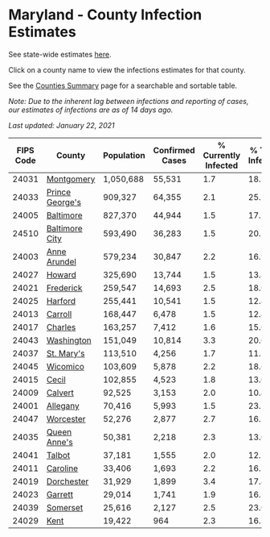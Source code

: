 # Maryland - County Infection Estimates

See state-wide estimates [here](/infections/us-md).

Click on a county name to view the infections estimates for that county.

See the [Counties Summary](/infections/summary-counties) page for a searchable and sortable table.

*Note: Due to the inherent lag between infections and reporting of cases, our estimates of infections are as of 14 days ago.*

*Last updated: January 22, 2021*

|   FIPS Code |                             County |   Population |   Confirmed Cases |   % Currently Infected |   % Total Infected |
|-------------|------------------------------------|--------------|-------------------|------------------------|--------------------|
|       24031 |           [Montgomery](montgomery) |    1,050,688 |            55,531 |                    1.7 |               18.5 |
|       24033 | [Prince George's](prince-george's) |      909,327 |            64,355 |                    2.1 |               25.7 |
|       24005 |             [Baltimore](baltimore) |      827,370 |            44,944 |                    1.5 |               17.7 |
|       24510 |   [Baltimore City](baltimore-city) |      593,490 |            36,283 |                    1.5 |               20.3 |
|       24003 |       [Anne Arundel](anne-arundel) |      579,234 |            30,847 |                    2.2 |               16.9 |
|       24027 |                   [Howard](howard) |      325,690 |            13,744 |                    1.5 |               13.8 |
|       24021 |             [Frederick](frederick) |      259,547 |            14,693 |                    2.5 |               18.0 |
|       24025 |                 [Harford](harford) |      255,441 |            10,541 |                    1.5 |               12.4 |
|       24013 |                 [Carroll](carroll) |      168,447 |             6,478 |                    1.5 |               12.4 |
|       24017 |                 [Charles](charles) |      163,257 |             7,412 |                    1.6 |               15.0 |
|       24043 |           [Washington](washington) |      151,049 |            10,814 |                    3.3 |               20.0 |
|       24037 |           [St. Mary's](st.-mary's) |      113,510 |             4,256 |                    1.7 |               11.5 |
|       24045 |               [Wicomico](wicomico) |      103,609 |             5,878 |                    2.2 |               18.6 |
|       24015 |                     [Cecil](cecil) |      102,855 |             4,523 |                    1.8 |               13.0 |
|       24009 |                 [Calvert](calvert) |       92,525 |             3,153 |                    2.0 |               10.4 |
|       24001 |               [Allegany](allegany) |       70,416 |             5,993 |                    1.5 |               23.7 |
|       24047 |             [Worcester](worcester) |       52,276 |             2,877 |                    2.7 |               16.2 |
|       24035 |       [Queen Anne's](queen-anne's) |       50,381 |             2,218 |                    2.3 |               13.0 |
|       24041 |                   [Talbot](talbot) |       37,181 |             1,555 |                    2.0 |               12.2 |
|       24011 |               [Caroline](caroline) |       33,406 |             1,693 |                    2.2 |               16.3 |
|       24019 |           [Dorchester](dorchester) |       31,929 |             1,899 |                    3.4 |               17.4 |
|       24023 |                 [Garrett](garrett) |       29,014 |             1,741 |                    1.9 |               16.1 |
|       24039 |               [Somerset](somerset) |       25,616 |             2,127 |                    2.5 |               23.0 |
|       24029 |                       [Kent](kent) |       19,422 |               964 |                    2.3 |               16.5 |
